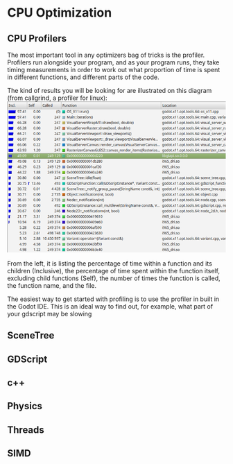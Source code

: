# CPU Optimization

## CPU Profilers
The most important tool in any optimizers bag of tricks is the profiler. Profilers run alongside your program, and as your program runs, they take timing measurements in order to work out what proportion of time is spent in different functions, and different parts of the code.

The kind of results you will be looking for are illustrated on this diagram (from callgrind, a profiler for linux):
![valgrind](images_cpu/valgrind.png)

From the left, it is listing the percentage of time within a function and its children (Inclusive), the percentage of time spent within the function itself, excluding child functions (Self), the number of times the function is called, the function name, and the file.

The easiest way to get started with profiling is to use the profiler in built in the Godot IDE. This is an ideal way to find out, for example, what part of your gdscript may be slowing 


## SceneTree

## GDScript

## c++

## Physics

## Threads

## SIMD


